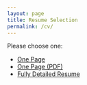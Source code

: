 ```yaml
---
layout: page
title: Resume Selection
permalink: /cv/
---
```


Please choose one:

- [One Page](onepage.html)
- [One Page (PDF)](ken-courville-cv-one-page.pdf)
- [Fully Detailed Resume](full.html)
